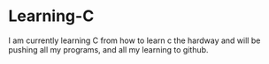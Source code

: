 # Learning-C

I am currently learning C from how to learn c the hardway and will
be pushing all my programs, and all my learning to github.
